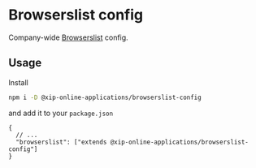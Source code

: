 # Browserslist config

Company-wide [Browserslist](https://github.com/browserslist/browserslist) config.

## Usage

Install

```sh
npm i -D @xip-online-applications/browserslist-config
```

and add it to your `package.json`

```jsonc
{
  // ...
  "browserslist": ["extends @xip-online-applications/browserslist-config"]
}
```
